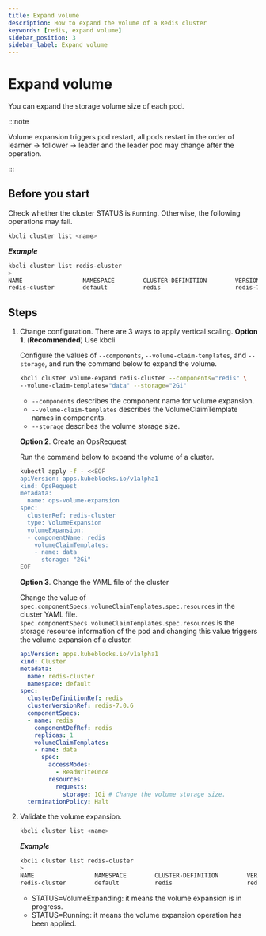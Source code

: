 ```yaml
---
title: Expand volume
description: How to expand the volume of a Redis cluster
keywords: [redis, expand volume]
sidebar_position: 3
sidebar_label: Expand volume
---
```


# Expand volume
You can expand the storage volume size of each pod.

:::note

Volume expansion triggers pod restart, all pods restart in the order of learner -> follower -> leader and the leader pod may change after the operation.

:::

## Before you start

Check whether the cluster STATUS is `Running`. Otherwise, the following operations may fail.
```bash
kbcli cluster list <name>
```

***Example***

```bash
kbcli cluster list redis-cluster
>
NAME                 NAMESPACE        CLUSTER-DEFINITION        VERSION                TERMINATION-POLICY        STATUS         CREATED-TIME
redis-cluster        default          redis                     redis-7.0.6        Delete                    Running        Apr 10,2023 19:00 UTC+0800
```

## Steps

1. Change configuration. There are 3 ways to apply vertical scaling.
   **Option 1**. (**Recommended**) Use kbcli
   
   Configure the values of `--components`, `--volume-claim-templates`, and `--storage`, and run the command below to expand the volume.
   
   ```bash
   kbcli cluster volume-expand redis-cluster --components="redis" \
   --volume-claim-templates="data" --storage="2Gi"
   ```

   - `--components` describes the component name for volume expansion.
   - `--volume-claim-templates` describes the VolumeClaimTemplate names in components.
   - `--storage` describes the volume storage size.
   
    **Option 2**. Create an OpsRequest

    Run the command below to expand the volume of a cluster.
    ```bash
    kubectl apply -f - <<EOF
    apiVersion: apps.kubeblocks.io/v1alpha1
    kind: OpsRequest
    metadata:
      name: ops-volume-expansion
    spec:
      clusterRef: redis-cluster
      type: VolumeExpansion
      volumeExpansion:
      - componentName: redis
        volumeClaimTemplates:
        - name: data
          storage: "2Gi"
    EOF
    ```

    **Option 3**. Change the YAML file of the cluster

    Change the value of `spec.componentSpecs.volumeClaimTemplates.spec.resources` in the cluster YAML file. `spec.componentSpecs.volumeClaimTemplates.spec.resources` is the storage resource information of the pod and changing this value triggers the volume expansion of a cluster. 

    ```yaml
    apiVersion: apps.kubeblocks.io/v1alpha1
    kind: Cluster
    metadata:
      name: redis-cluster
      namespace: default
    spec:
      clusterDefinitionRef: redis
      clusterVersionRef: redis-7.0.6
      componentSpecs:
      - name: redis
        componentDefRef: redis
        replicas: 1
        volumeClaimTemplates:
        - name: data
          spec:
            accessModes:
              - ReadWriteOnce
            resources:
              requests:
                storage: 1Gi # Change the volume storage size.
      terminationPolicy: Halt
    ```

2. Validate the volume expansion.
   ```bash
   kbcli cluster list <name>
   ```
   ***Example***
   
   ```bash
   kbcli cluster list redis-cluster
   >
   NAME                 NAMESPACE        CLUSTER-DEFINITION        VERSION                  TERMINATION-POLICY        STATUS                 CREATED-TIME
   redis-cluster        default          redis                     redis-7.0.6              Delete                    VolumeExpanding        Apr 10,2023 16:27 UTC+0800
   ```

   - STATUS=VolumeExpanding: it means the volume expansion is in progress.
   - STATUS=Running: it means the volume expansion operation has been applied.
